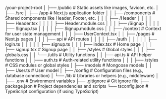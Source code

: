 /your-project-root
│
├── /public               # Static assets like images, favicon, etc.
│
├── /src
│   ├── /app             # Next.js application folder
│   │   ├── /components   # Shared components like Header, Footer, etc.
│   │   │   ├── /Header
│   │   │   │   ├── Header.tsx
│   │   │   │   ├── Header.module.css
│   │   │   ├── /Signup
│   │   │   │   ├── Signup.tsx
│   │   │   │   ├── Signup.module.css
│   │   ├── /context      # Context for user state management
│   │   │   ├── UserContext.tsx
│   │   ├── /pages        # Next.js pages
│   │   │   ├── api       # API routes
│   │   │   │   ├── /auth
│   │   │   │   │   ├── login.ts
│   │   │   │   │   ├── signup.ts
│   │   │   ├── index.tsx # Home page
│   │   │   ├── signup.tsx # Signup page
│   │   ├── /styles       # Global styles
│   │   │   ├── globals.css
│   │   └── /utils        # Utility functions
│   │       ├── api.ts    # API helper functions
│   │       ├── auth.ts   # Auth-related utility functions
│   │
│   ├── /styles           # CSS modules or global styles
│   ├── /models           # Mongoose models
│   │   ├── User.ts       # User model
│   ├── /config           # Configuration files (e.g., database connection)
│   └── /lib              # Libraries or helpers (e.g., middleware)
│
├── .env                  # Environment variables
├── .gitignore            # Git ignore file
├── package.json          # Project dependencies and scripts
└── tsconfig.json         # TypeScript configuration (if using TypeScript)
